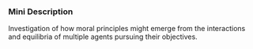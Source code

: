 ### Mini Description

Investigation of how moral principles might emerge from the interactions and equilibria of multiple agents pursuing their objectives.

